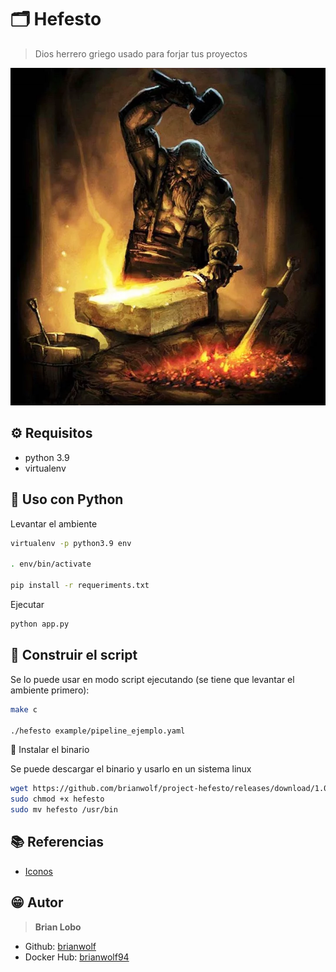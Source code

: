 # :card_index_dividers: Hefesto

> Dios herrero griego usado para forjar tus proyectos

![img](img/hefesto.jpg)

## :gear: Requisitos

* python 3.9
* virtualenv

## :tada: Uso con Python

Levantar el ambiente

```bash
virtualenv -p python3.9 env

. env/bin/activate

pip install -r requeriments.txt
```

Ejecutar

```bash
python app.py
```

## :tada: Construir el script

Se lo puede usar en modo script ejecutando (se tiene que levantar el ambiente primero):

```bash
make c

./hefesto example/pipeline_ejemplo.yaml
```
:tada: Instalar el binario

Se puede descargar el binario y usarlo en un sistema linux

```bash
wget https://github.com/brianwolf/project-hefesto/releases/download/1.0.0/hefesto
sudo chmod +x hefesto
sudo mv hefesto /usr/bin
```

## :books: Referencias

* [Iconos](https://github.com/ikatyang/emoji-cheat-sheet/blob/master/README.md)

## :grin: Autor

> **Brian Lobo**

* Github: [brianwolf](https://github.com/brianwolf)
* Docker Hub:  [brianwolf94](https://hub.docker.com/u/brianwolf94)
